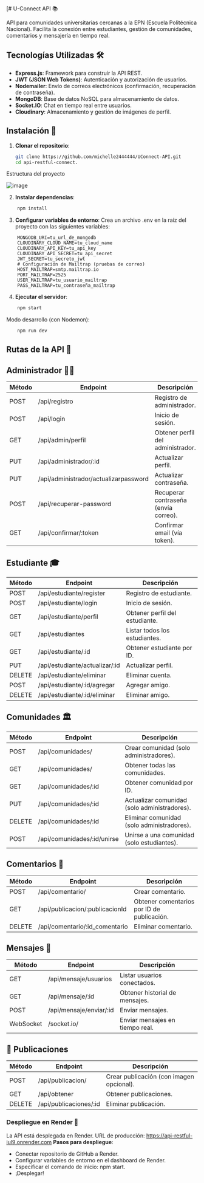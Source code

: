[# U-Connect API 📚

API para comunidades universitarias cercanas a la EPN (Escuela Politécnica Nacional). Facilita la conexión entre estudiantes, gestión de comunidades, comentarios y mensajería en tiempo real.

## Tecnologías Utilizadas 🛠️

- **Express.js**: Framework para construir la API REST.
- **JWT (JSON Web Tokens)**: Autenticación y autorización de usuarios.
- **Nodemailer**: Envío de correos electrónicos (confirmación, recuperación de contraseña).
- **MongoDB**: Base de datos NoSQL para almacenamiento de datos.
- **Socket.IO**: Chat en tiempo real entre usuarios.
- **Cloudinary**: Almacenamiento y gestión de imágenes de perfil.

## Instalación 🚀

1. **Clonar el repositorio**:
   ```bash
   git clone https://github.com/michelle2444444/UConnect-API.git
   cd api-restful-connect.

Estructura del proyecto

![image](https://github.com/user-attachments/assets/1c0ff5a4-261e-4924-a78b-fd374f0c0927)


2. **Instalar dependencias**:
```bash
    npm install
```
3. **Configurar variables de entorno**:
Crea un archivo .env en la raíz del proyecto con las siguientes variables:
```env
    MONGODB_URI=tu_url_de_mongodb
    CLOUDINARY_CLOUD_NAME=tu_cloud_name
    CLOUDINARY_API_KEY=tu_api_key
    CLOUDINARY_API_SECRET=tu_api_secret
    JWT_SECRET=tu_secreto_jwt
    # Configuración de Mailtrap (pruebas de correo)
    HOST_MAILTRAP=smtp.mailtrap.io
    PORT_MAILTRAP=2525
    USER_MAILTRAP=tu_usuario_mailtrap
    PASS_MAILTRAP=tu_contraseña_mailtrap
```
4. **Ejecutar el servidor**:
```bash
    npm start
```
Modo desarrollo (con Nodemon):
```bash
    npm run dev
```
## Rutas de la API 🔌
## Administrador 👨💼
| Método | Endpoint | Descripción |
|--------|----------|-------------|
| POST   | /api/registro | Registro de administrador. |
| POST   | /api/login | Inicio de sesión. |
| GET    | /api/admin/perfil | Obtener perfil del administrador. |
| PUT    | /api/administrador/:id | Actualizar perfil. |
| PUT    | /api/administrador/actualizarpassword | Actualizar contraseña. |
| POST   | /api/recuperar-password | Recuperar contraseña (envía correo). |
| GET    | /api/confirmar/:token | Confirmar email (vía token). |

## Estudiante 🎓
| Método | Endpoint | Descripción |
|--------|----------|-------------|
| POST   | /api/estudiante/register | Registro de estudiante. |
| POST   | /api/estudiante/login | Inicio de sesión. |
| GET    | /api/estudiante/perfil | Obtener perfil del estudiante. |
| GET    | /api/estudiantes | Listar todos los estudiantes. |
| GET    | /api/estudiante/:id | Obtener estudiante por ID. |
| PUT    | /api/estudiante/actualizar/:id | Actualizar perfil. |
| DELETE | /api/estudiante/eliminar | Eliminar cuenta. |
| POST   | /api/estudiante/:id/agregar | Agregar amigo. |
| DELETE | /api/estudiante/:id/eliminar | Eliminar amigo. |

## Comunidades 🏛️
| Método | Endpoint                    | Descripción                                  |
| ------ | ----------------------------| -------------------------------------------- |
| POST   | /api/comunidades/           | Crear comunidad (solo administradores).      |
| GET    | /api/comunidades/           | Obtener todas las comunidades.               |
| GET    | /api/comunidades/:id        | Obtener comunidad por ID.                    |
| PUT    | /api/comunidades/:id        | Actualizar comunidad (solo administradores). |
| DELETE | /api/comunidades/:id        | Eliminar comunidad (solo administradores).   |
| POST   | /api/comunidades/:id/unirse | Unirse a una comunidad (solo estudiantes).   |


## Comentarios 💬
| Método | Endpoint | Descripción |
|--------|----------|-------------|
| POST   | /api/comentario/ | Crear comentario. |
| GET    | /api/publicacion/:publicacionId | Obtener comentarios por ID de publicación. |
| DELETE | /api/comentario/:id_comentario | Eliminar comentario. |


## Mensajes 📩
| Método | Endpoint | Descripción |
|--------|----------|-------------|
| GET    | /api/mensaje/usuarios | Listar usuarios conectados. |
| GET    | /api/mensaje/:id | Obtener historial de mensajes. |
| POST   | /api/mensaje/enviar/:id | Enviar mensajes. |
| WebSocket | /socket.io/ | Enviar mensajes en tiempo real. |

## 📝 Publicaciones

| Método | Endpoint               | Descripción                              |
| ------ | ---------------------- | ---------------------------------------- |
| POST   | /api/publicacion/      | Crear publicación (con imagen opcional). |
| GET    | /api/obtener           | Obtener publicaciones.                   |
| DELETE | /api/publicaciones/:id | Eliminar publicación.                    |


### Despliegue en Render 🚀

La API está desplegada en Render.
URL de producción: https://api-restful-iul9.onrender.com
**Pasos para despliegue**:

- Conectar repositorio de GitHub a Render.
- Configurar variables de entorno en el dashboard de Render.
- Especificar el comando de inicio: npm start.
- ¡Desplegar!
